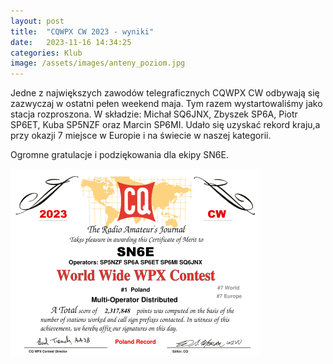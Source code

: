 ```yaml
---
layout: post
title:  "CQWPX CW 2023 - wyniki"
date:   2023-11-16 14:34:25
categories: Klub
image: /assets/images/anteny_poziom.jpg
---
```

Jedne z największych zawodów telegraficznych CQWPX CW odbywają się zazwyczaj w ostatni pełen weekend maja. Tym razem wystartowaliśmy jako stacja rozproszona.
W składzie: Michał SQ6JNX, Zbyszek SP6A, Piotr SP6ET, Kuba SP5NZF oraz Marcin SP6MI. Udało się uzyskać rekord kraju,a przy okazji 7 miejsce w Europie i na świecie w naszej kategorii.

Ogromne gratulacje i podziękowania dla ekipy SN6E.

![1](/assets/article_images/2023-11-16/wpxcw23.png)